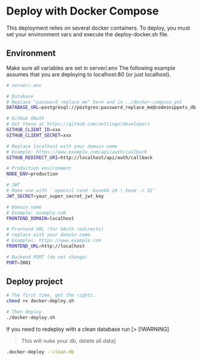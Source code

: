 # Deploy with Docker Compose
This deployment relies on several docker containers.
To deploy, you must set your environment vars and execute the deploy-docker.sh file.

## Environment
Make sure all variables are set in server/.env
The following example assumes that you are deploying to localhost:80 (or just localhost).

```bash
# server/.env

# Database
# Replace "password_replace_me" here and in ../docker-compose.yml
DATABASE_URL=postgresql://postgres:password_replace_me@codesnippets_db:5432/snippetslibrary

# GitHub OAuth
# Get these at https://github.com/settings/developers
GITHUB_CLIENT_ID=xxx
GITHUB_CLIENT_SECRET=xxx

# Replace localhost with your domain name
# Example: https://www.example.com/api/auth/callback
GITHUB_REDIRECT_URI=http://localhost/api/auth/callback

# Production environment
NODE_ENV=production

# JWT
# Make one with ``openssl rand -base64 24 | head -c 32``
JWT_SECRET=your_super_secret_jwt_key

# Domain name
# Example: example.com
FRONTEND_DOMAIN=localhost

# Frontend URL (for OAuth redirects)
# replace with your demain name
# Examples: https://www.example.com
FRONTEND_URL=http://localhost

# Backend PORT (do not change)
PORT=3001
```

## Deploy project
```bash
# The first time, get the rights.
chmod +x docker-deploy.sh

# Then deploy
./docker-deploy.sh
```

If you need to redeploy with a clean database run
[> [!WARNING]
> This will nuke your db, delete all data]
```bash
.docker-deploy --clean-db
```
```
